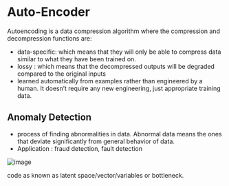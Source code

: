 # Auto-Encoder
Autoencoding is a data compression algorithm where the compression and decompression functions are:
- data-specific: which means that they will only be able to compress data similar to what they have been trained on.
- lossy : which means that the decompressed outputs will be degraded compared to the original inputs
- learned automatically from examples rather than engineered by a human. It doesn’t require any new engineering, just appropriate training data.

## Anomaly Detection 
- process of finding abnormalities in data. Abnormal data means the ones that deviate significantly from general behavior of data.
- Application : fraud detection, fault detection

![image](https://user-images.githubusercontent.com/77944932/164121448-fa35db32-b80b-4a23-857a-c33e5905530d.png)

code as known as latent space/vector/variables or bottleneck.
